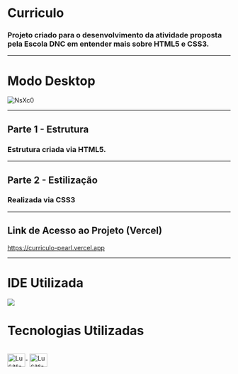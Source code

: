 # Curriculo

### Projeto criado para o desenvolvimento da atividade proposta pela Escola DNC em entender mais sobre HTML5 e CSS3.

<hr> 

# Modo Desktop

![NsXc0](https://user-images.githubusercontent.com/115199808/219979349-e4b99fe6-3b44-45db-a487-952eab57b99d.png)

<hr>

## Parte 1 - Estrutura

### Estrutura criada via HTML5.

<hr>

## Parte 2 - Estilização

### Realizada via CSS3

<hr> 

## Link de Acesso ao Projeto (Vercel)

https://curriculo-pearl.vercel.app

<hr>

# IDE Utilizada

<div> 
<img src="https://img.shields.io/badge/Visual_Studio_Code-0078D4?style=for-the-badge&logo=visual%20studio%20code&logoColor=white">
</div>

# Tecnologias Utilizadas
<div style="display: inline_block"><br>
  <img align="center" alt="Lucas-HTML" height="30" width="40" src="https://cdn.jsdelivr.net/gh/devicons/devicon/icons/html5/html5-original.svg">-
  <img align="center" alt="Lucas-CSS" height="30" width="40" src="https://cdn.jsdelivr.net/gh/devicons/devicon/icons/css3/css3-original.svg">
</div>
